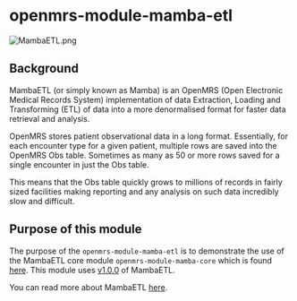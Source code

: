 # openmrs-module-mamba-etl

![MambaETL.png](..%2F..%2F..%2F..%2F_markdown%2FMambaETL.png)

## **Background**

MambaETL (or simply known as Mamba) is an OpenMRS (Open Electronic Medical Records System) implementation of data Extraction, Loading and Transforming (ETL) of data into a more denormalised format for faster data retrieval and analysis.

OpenMRS stores patient observational data in a long format. Essentially, for each encounter type for a given patient, multiple rows are saved into the OpenMRS Obs table. Sometimes as many as 50 or more rows saved for a single encounter in just the Obs table.

This means that the Obs table quickly grows to millions of records in fairly sized facilities making reporting and any analysis on such data incredibly slow and difficult.

## **Purpose of this module**

The purpose of the `openmrs-module-mamba-etl` is to demonstrate the use of the MambaETL core module `openmrs-module-mamba-core` which
is found [here](https://github.com/UCSF-IGHS/openmrs-module-mamba-core).
This module uses [v1.0.0](https://github.com/UCSF-IGHS/openmrs-module-mamba-core/releases) of MambaETL.

You can read more about MambaETL [here](https://ucsf-ighs.notion.site/MambaETL-Documentation-v1-0-3f0467b435744e34a261049383c5e4ef?pvs=4).